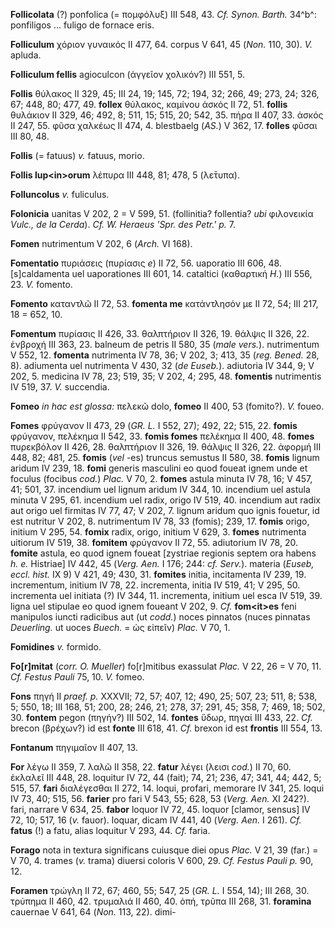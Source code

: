 **Follicolata** (?) ponfolica (= πομφόλυξ) III 548, 43. *Cf. Synon.
Barth.* 34^b^: ponfiligos ... fuligo de fornace eris.

**Folliculum** χόριον γυναικός II 477, 64. corpus V 641, 45 (*Non.* 110,
30). *V.* apluda.

**Folliculum fellis** agioculcon (ἀγγεῖον χολικόν?) III 551, 5.

**Follis** θύλακος II 329, 45; III 24, 19; 145, 72; 194, 32; 266, 49;
273, 24; 326, 67; 448, 80; 477, 49. **follex** θύλακος, καμίνου ἀσκός II
72, 51. **follis** θυλάκιον II 329, 46; 492, 8; 511, 15; 515, 20; 542,
35. πήρα II 407, 33. ἀσκός II 247, 55. φῦσα χαλκέως II 474, 4.
blestbaelg (*AS.*) V 362, 17. **folles** φῦσαι III 80, 48.

**Follis** (= fatuus) *v.* fatuus, morio.

**Follis lup\<in\>orum** λέπυρα III 448, 81; 478, 5 (λε̄τυπα).

**Folluncolus** *v.* fuliculus.

**Folonicia** uanitas V 202, 2 = V 599, 51. (follinitia? follentia?
*ubi* φιλονεικία *Vulc., de la Cerda*). *Cf. W. Heraeus 'Spr. des Petr.'
p.* 7.

**Fomen** nutrimentum V 202, 6 (*Arch.* VI 168).

**Fomentatio** πυριάσεις (πυρίασις *e*) II 72, 56. uaporatio III 606,
48. [s]caldamenta uel uaporationes III 601, 14. cataltici (καθαρτική
*H.*) III 556, 23. *V.* fomento.

**Fomento** καταντλῶ II 72, 53. **fomenta me** κατάντλησόν με II 72, 54;
III 217, 18 = 652, 10.

**Fomentum** πυρίασις II 426, 33. θαλπτήριον II 326, 19. θάλψις II 326,
22. ἐνβροχή III 363, 23. balneum de petris II 580, 35 (*male vers.*).
nutrimentum V 552, 12. **fomenta** nutrimenta IV 78, 36; V 202, 3; 413,
35 (*reg. Bened.* 28, 8). adiumenta uel nutrimenta V 430, 32 (*de
Euseb.*). adiutoria IV 344, 9; V 202, 5. medicina IV 78, 23; 519, 35; V
202, 4; 295, 48. **fomentis** nutrimentis IV 519, 37. *V.* succendia.

**Fomeo** *in hac est glossa:* πελεκῶ dolo, **fomeo** II 400, 53
(fomito?). *V.* foueo.

**Fomes** φρύγανον II 473, 29 (*GR. L.* I 552, 27); 492, 22; 515, 22.
**fomis** φρύγανον, πελέκημα II 542, 33. **fomis fomes** πελέκημα II
400, 48. **fomes** πυρεκβόλον II 426, 28. θαλπτήριον II 326, 19. θάλψις
II 326, 22. ἀφορμή III 448, 82; 481, 25. **fomis** (*vel* -es) truncus
semustus II 580, 38. **fomis** lignum aridum IV 239, 18. **fomi**
generis masculini eo quod foueat ignem unde et foculus (focibus *cod.*)
*Plac.* V 70, 2. **fomes** astula minuta IV 78, 16; V 457, 41; 501, 37.
incendium uel lignum aridum IV 344, 10. incendium uel astula minuta V
295, 61. incendium uel radix, origo IV 519, 40. incendium aut radix aut
origo uel firmitas IV 77, 47; V 202, 7. lignum aridum quo ignis fouetur,
id est nutritur V 202, 8. nutrimentum IV 78, 33 (fomis); 239, 17.
**fomis** origo, initium V 295, 54. **fomix** radix, origo, initium V
629, 3. **fomes** nutrimenta uitiorum IV 519, 38. **fomitem** φρύγανον
II 72, 55. adiutorium IV 78, 20. **fomite** astula, eo quod ignem foueat
[zystriae regionis septem ora habens *h. e.* Histriae] IV 442, 45
(*Verg. Aen.* I 176; 244: *cf. Serv.*). materia (*Euseb, eccl.
hist.* IX 9) V 421, 49; 430, 31. **fomites** initia, incitamenta IV 239,
19. incrementum, initium IV 78, 22. incrementa, initia IV 519, 41; V
295, 50. incrementa uel initiata (?) IV 344, 11. incrementa, initium uel
esca IV 519, 39. ligna uel stipulae eo quod ignem foueant V 202, 9.
*Cf.* **fom\<it\>es** feni manipulos iuncti radicibus aut (ut *codd.*)
noces pinnatos (nuces pinnatas *Deuerling.* ut uoces *Buech.* = ὡς
εἰπεῖν) *Plac.* V 70, 1.

**Fomidines** *v.* formido.

**Fo[r]mitat** (*corr. O. Mueller*) fo[r]mitibus exassulat *Plac.* V
22, 26 = V 70, 11. *Cf. Festus Pauli* 75, 10. *V.* fomeo.

**Fons** πηγή II *praef. p.* XXXVII; 72, 57; 407, 12; 490, 25; 507, 23;
511, 8; 538, 5; 550, 18; III 168, 51; 200, 28; 246, 21; 278, 37; 291,
45; 358, 7; 469, 18; 502, 30. **fontem** pegon (πηγήν?) III 502, 14.
**fontes** ὕδωρ, πηγαί III 433, 22. *Cf.* brecon (βρέχων?) id est
**fonte** III 618, 41. *Cf.* brexon id est **frontis** III 554, 13.

**Fontanum** πηγιμαῖον II 407, 13.

**For** λέγω II 359, 7. λαλῶ II 358, 22. **fatur** λέγει (λεισι *cod.*)
II 70, 60. ἐκλαλεῖ III 448, 28. loquitur IV 72, 44 (fait); 74, 21; 236,
47; 341, 44; 442, 5; 515, 57. **fari** διαλέγεσθαι II 272, 14. loqui,
profari, memorare IV 341, 25. loqui IV 73, 40; 515, 56. **farier** pro
fari V 543, 55; 628, 53 (*Verg. Aen.* XI 242?). fari, narrare V 634,
25. **fabor** loquor IV 72, 45. loquor [clamor, sensus] IV 72, 10;
517, 16 (*v.* fauor). loquar, dicam IV 441, 40 (*Verg. Aen.* I 261).
*Cf.* **fatus** (!) a fatu, alias loquitur V 293, 44. *Cf.* faria.

**Forago** nota in textura significans cuiusque diei opus *Plac.* V 21,
39 (far.) = V 70, 4. trames (*v.* trama) diuersi coloris V 600, 29. *Cf.
Festus Pauli p.* 90, 12.

**Foramen** τρώγλη II 72, 67; 460, 55; 547, 25 (*GR. L.* I 554, 14); III
268, 30. τρύπημα II 460, 42. τρυμαλιά II 460, 40. ὀπή, τρῦπα III 268,
31. **foramina** cauernae V 641, 64 (*Non.* 113, 22). dimi-
